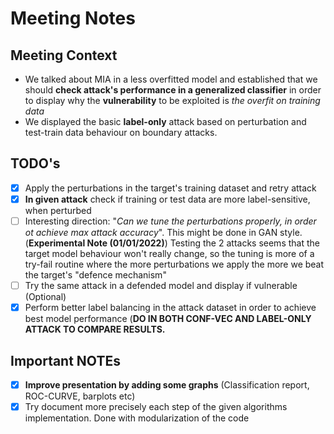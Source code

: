 # Meeting Notes


## Meeting Context
- We talked about MIA in a less overfitted model and established that we should __check attack's performance in a generalized classifier__ in order to display why the __vulnerability__ to be exploited is _the overfit on training data_ 
- We displayed the basic __label-only__ attack based on perturbation and test-train data behaviour on boundary attacks.

## TODO's
- [x] Apply the perturbations in the target's training dataset and retry attack
- [x] __In given attack__ check if training or test data are more label-sensitive, when perturbed
- [ ] Interesting direction: "_Can we tune the perturbations properly, in order ot achieve max attack accuracy_". This might be done in GAN style.
  (**Experimental Note (01/01/2022)**) Testing the 2 attacks seems that the target model behaviour won't really change, so the tuning is more of a try-fail routine where the more perturbations we apply the more we beat the target's "defence mechanism"
- [ ] Try the same attack in a defended model and display if vulnerable (Optional)
- [x] Perform better label balancing in the attack dataset in order to achieve best model performance (**DO IN BOTH CONF-VEC AND LABEL-ONLY ATTACK TO COMPARE RESULTS.**

## Important NOTEs
- [x] __Improve presentation by adding some graphs__ (Classification report, ROC-CURVE, barplots etc)
- [x] Try document more precisely each step of the given algorithms implementation. Done with modularization of the code
